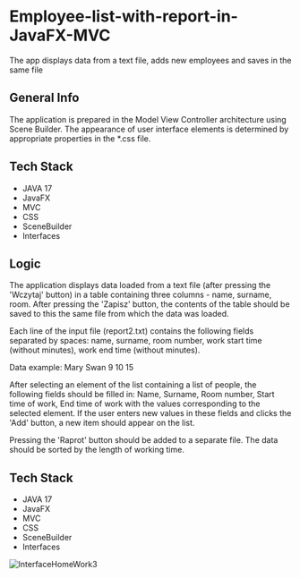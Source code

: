 # Employee-list-with-report-in-JavaFX-MVC
The app displays data from a text file, adds new employees and saves in the same file

## General Info
The application is prepared in the Model View Controller architecture using Scene Builder. 
The appearance of user interface elements is determined by appropriate properties in the *.css file.

## Tech Stack
* JAVA 17
* JavaFX
* MVC
* CSS
* SceneBuilder
* Interfaces

## Logic
The application displays data loaded from a text file (after pressing the 'Wczytaj' button) in a table containing three columns - name, surname, room. After pressing the 'Zapisz' button, the contents of the table should be saved to this
the same file from which the data was loaded.

Each line of the input file (report2.txt) contains the following fields separated by spaces: name, surname, room number, work start time (without minutes), work end time (without minutes).

Data example:
Mary Swan 9 10 15

After selecting an element of the list containing a list of people, the following fields should be filled in: Name, Surname, Room number, Start time of work, End time of work with the values corresponding to the selected element. If the user enters new values in these fields and clicks the 'Add' button, a new item should appear on the list.

Pressing the 'Raprot' button should be added to a separate file. The data should be sorted by the length of working time.

## Tech Stack
* JAVA 17
* JavaFX
* MVC
* CSS
* SceneBuilder
* Interfaces


![InterfaceHomeWork3](https://github.com/KateStar-git/Employee-list-with-report-in-JavaFX-MVC/assets/123861976/0c60e009-f5c6-402a-b4f2-4c2d2bc4fa04)
